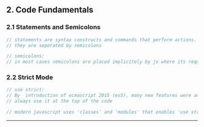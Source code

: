 ## 2. Code Fundamentals

<a name="Code Structure"></a>

### 2.1 Statements and Semicolons

```javascript
// statements are syntax constructs and commands that perform actions.
// they are seperated by semicolons

// semicolons:
// in most cases semicolons are placed implicitely by js where its required . but there are cases when its not implicitely places though required. 
```

### 2.2 Strict Mode

```javascript
// use strict:
// By  introduction of ecmascript 2015 (es5), many new features were added and modified existing codes. To disable those changes and to have old code working, dont use strict mode. 
// always use it at the top of the code 

// modern javascript uses 'classes' and 'modules' that enables 'use strict' automatically that you dont want to declare explicitely
```

---